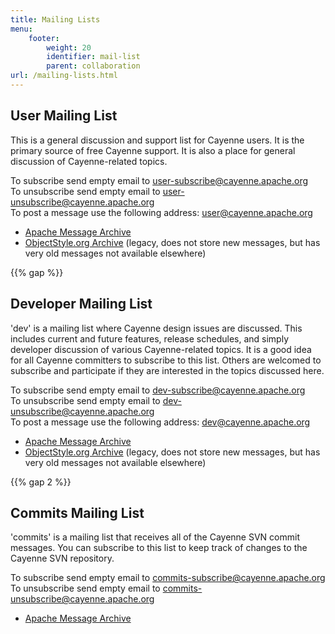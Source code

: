 ```yaml
---
title: Mailing Lists
menu:  
    footer:
        weight: 20
        identifier: mail-list
        parent: collaboration
url: /mailing-lists.html
---
```

## User Mailing List

This is a general discussion and support list for Cayenne users. It is the
primary source of free Cayenne support. It is also a place for general
discussion of Cayenne-related topics.

To subscribe send empty email to user-subscribe@cayenne.apache.org  
To unsubscribe send empty email to user-unsubscribe@cayenne.apache.org  
To post a message use the following address: user@cayenne.apache.org

* [Apache Message Archive](https://lists.apache.org/list.html?user@cayenne.apache.org)
* [ObjectStyle.org Archive](http://objectstyle.org/cayenne/lists/cayenne-user/) (legacy, does not store new messages, but has very old messages not available elsewhere)

{{% gap %}}

## Developer Mailing List

'dev' is a mailing list where Cayenne design issues are discussed. This
includes current and future features, release schedules, and simply
developer discussion of various Cayenne-related topics. It is a good idea
for all Cayenne committers to subscribe to this list. Others are welcomed to
subscribe and participate if they are interested in the topics discussed
here.

To subscribe send empty email to dev-subscribe@cayenne.apache.org  
To unsubscribe send empty email to dev-unsubscribe@cayenne.apache.org  
To post a message use the following address: dev@cayenne.apache.org

* [Apache Message Archive](https://lists.apache.org/list.html?dev@cayenne.apache.org)
* [ObjectStyle.org Archive](http://objectstyle.org/cayenne/lists/cayenne-devel/) (legacy, does not store new messages, but has very old messages not available elsewhere)

{{% gap 2 %}}

## Commits Mailing List

'commits' is a mailing list that receives all of the Cayenne SVN commit
messages. You can subscribe to this list to keep track of changes to the
Cayenne SVN repository.

To subscribe send empty email to commits-subscribe@cayenne.apache.org  
To unsubscribe send empty email to commits-unsubscribe@cayenne.apache.org

* [Apache Message Archive](https://lists.apache.org/list.html?commits@cayenne.apache.org)

